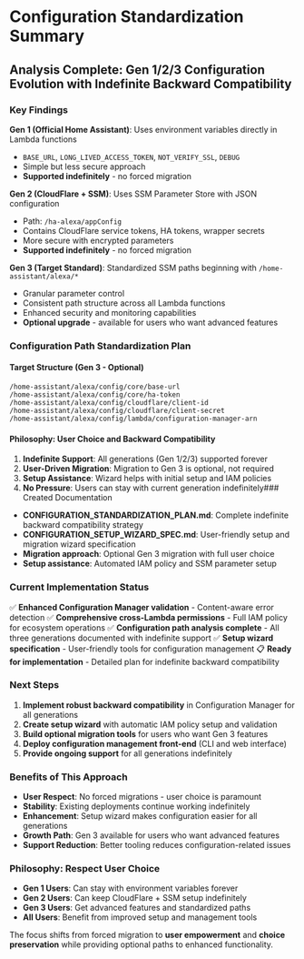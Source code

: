 # Configuration Standardization Summary

## Analysis Complete: Gen 1/2/3 Configuration Evolution with Indefinite Backward Compatibility

### Key Findings

**Gen 1 (Official Home Assistant)**: Uses environment variables directly in Lambda functions

- `BASE_URL`, `LONG_LIVED_ACCESS_TOKEN`, `NOT_VERIFY_SSL`, `DEBUG`
- Simple but less secure approach
- **Supported indefinitely** - no forced migration

**Gen 2 (CloudFlare + SSM)**: Uses SSM Parameter Store with JSON configuration

- Path: `/ha-alexa/appConfig`
- Contains CloudFlare service tokens, HA tokens, wrapper secrets
- More secure with encrypted parameters
- **Supported indefinitely** - no forced migration

**Gen 3 (Target Standard)**: Standardized SSM paths beginning with `/home-assistant/alexa/*`

- Granular parameter control
- Consistent path structure across all Lambda functions
- Enhanced security and monitoring capabilities
- **Optional upgrade** - available for users who want advanced features

### Configuration Path Standardization Plan

#### Target Structure (Gen 3 - Optional)

```text
/home-assistant/alexa/config/core/base-url
/home-assistant/alexa/config/core/ha-token
/home-assistant/alexa/config/cloudflare/client-id
/home-assistant/alexa/config/cloudflare/client-secret
/home-assistant/alexa/config/lambda/configuration-manager-arn
```

#### Philosophy: User Choice and Backward Compatibility

1. **Indefinite Support**: All generations (Gen 1/2/3) supported forever
2. **User-Driven Migration**: Migration to Gen 3 is optional, not required
3. **Setup Assistance**: Wizard helps with initial setup and IAM policies
4. **No Pressure**: Users can stay with current generation indefinitely### Created Documentation

- **CONFIGURATION_STANDARDIZATION_PLAN.md**: Complete indefinite backward compatibility strategy
- **CONFIGURATION_SETUP_WIZARD_SPEC.md**: User-friendly setup and migration wizard specification
- **Migration approach**: Optional Gen 3 migration with full user choice
- **Setup assistance**: Automated IAM policy and SSM parameter setup

### Current Implementation Status

✅ **Enhanced Configuration Manager validation** - Content-aware error detection
✅ **Comprehensive cross-Lambda permissions** - Full IAM policy for ecosystem operations
✅ **Configuration path analysis complete** - All three generations documented with indefinite support
✅ **Setup wizard specification** - User-friendly tools for configuration management
📋 **Ready for implementation** - Detailed plan for indefinite backward compatibility

### Next Steps

1. **Implement robust backward compatibility** in Configuration Manager for all generations
2. **Create setup wizard** with automatic IAM policy setup and validation
3. **Build optional migration tools** for users who want Gen 3 features
4. **Deploy configuration management front-end** (CLI and web interface)
5. **Provide ongoing support** for all generations indefinitely

### Benefits of This Approach

- **User Respect**: No forced migrations - user choice is paramount
- **Stability**: Existing deployments continue working indefinitely
- **Enhancement**: Setup wizard makes configuration easier for all generations
- **Growth Path**: Gen 3 available for users who want advanced features
- **Support Reduction**: Better tooling reduces configuration-related issues

### Philosophy: Respect User Choice

- **Gen 1 Users**: Can stay with environment variables forever
- **Gen 2 Users**: Can keep CloudFlare + SSM setup indefinitely
- **Gen 3 Users**: Get advanced features and standardized paths
- **All Users**: Benefit from improved setup and management tools

The focus shifts from forced migration to **user empowerment** and **choice preservation** while providing optional paths to enhanced functionality.
